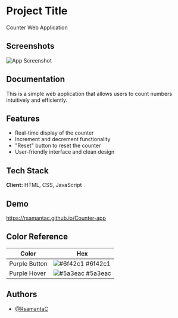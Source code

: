 
# Project Title

Counter Web Application






## Screenshots

![App Screenshot](https://rsamantac.github.io/Counter-app/assets/images/Screenshot.png)


## Documentation

This is a simple web application that allows users to count numbers intuitively and efficiently.

## Features

- Real-time display of the counter
- Increment and decrement functionality
- "Reset" button to reset the counter
- User-friendly interface and clean design


## Tech Stack

**Client:** HTML, CSS, JavaScript


## Demo

https://rsamantac.github.io/Counter-app

## Color Reference

| Color             | Hex                                                                |
| ----------------- | ------------------------------------------------------------------ |
| Purple Button| ![#6f42c1](https://via.placeholder.com/10/6f42c1?text=+) #6f42c1 |
| Purple Hover | ![#5a3eac](https://via.placeholder.com/10/5a3eac?text=+) #5a3eac |


## Authors

- [@RsamantaC](https://www.github.com/RsamantaC)

